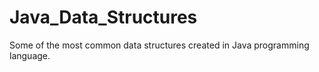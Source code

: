 # Java_Data_Structures

Some of the most common data structures created in Java programming language.
